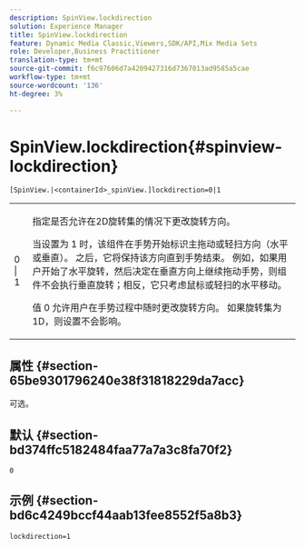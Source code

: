 ```yaml
---
description: SpinView.lockdirection
solution: Experience Manager
title: SpinView.lockdirection
feature: Dynamic Media Classic,Viewers,SDK/API,Mix Media Sets
role: Developer,Business Practitioner
translation-type: tm+mt
source-git-commit: f6c97606d7a4209427316d7367013ad9585a5cae
workflow-type: tm+mt
source-wordcount: '136'
ht-degree: 3%

---
```



# SpinView.lockdirection{#spinview-lockdirection}

`[SpinView.|<containerId>_spinView.]lockdirection=0|1`

<table id="table_18D47E7C6A2D4D68B94225CB621D5F7C"> 
 <tbody> 
  <tr> 
   <td colname="col1"> <p> <span class="codeph"> 0 | 1 </span> </p> </td> 
   <td colname="col2"> <p> 指定是否允许在2D旋转集的情况下更改旋转方向。 </p> <p>当设置为<span class="codeph"> 1 </span>时，该组件在手势开始标识主拖动或轻扫方向（水平或垂直）。 之后，它将保持该方向直到手势结束。 例如，如果用户开始了水平旋转，然后决定在垂直方向上继续拖动手势，则组件不会执行垂直旋转；相反，它只考虑鼠标或轻扫的水平移动。 </p> <p>值<span class="codeph"> 0 </span>允许用户在手势过程中随时更改旋转方向。 如果旋转集为1D，则设置不会影响。 </p> </td> 
  </tr> 
 </tbody> 
</table>

## 属性 {#section-65be9301796240e38f31818229da7acc}

可选。

## 默认 {#section-bd374ffc5182484faa77a7a3c8fa70f2}

`0`

## 示例 {#section-bd6c4249bccf44aab13fee8552f5a8b3}

`lockdirection=1`
